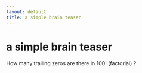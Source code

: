 ```yaml
---
layout: default
title: a simple brain teaser
---
```

a simple brain teaser
=============

How many trailing zeros are there in 100! (factorial) ?